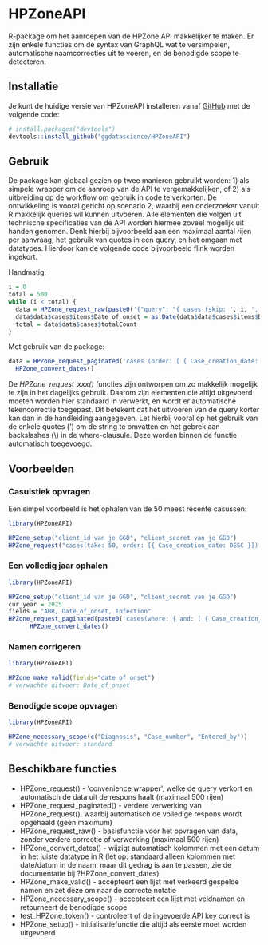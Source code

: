 
# HPZoneAPI

<!-- badges: start -->
<!-- badges: end -->

R-package om het aanroepen van de HPZone API makkelijker te maken. Er zijn enkele functies om de syntax van GraphQL wat te versimpelen, automatische naamcorrecties uit te voeren, en de benodigde scope te detecteren. 

## Installatie

Je kunt de huidige versie van HPZoneAPI installeren vanaf [GitHub](https://github.com/) met de volgende code:

``` r
# install.packages("devtools")
devtools::install_github("ggdatascience/HPZoneAPI")
```

## Gebruik

De package kan globaal gezien op twee manieren gebruikt worden: 1) als simpele wrapper om de aanroep van de API te vergemakkelijken, of 2) als uitbreiding op de workflow om gebruik in code te verkorten. De ontwikkeling is vooral gericht op scenario 2, waarbij een onderzoeker vanuit R makkelijk queries wil kunnen uitvoeren. Alle elementen die volgen uit technische specificaties van de API worden hiermee zoveel mogelijk uit handen genomen. Denk hierbij bijvoorbeeld aan een maximaal aantal rijen per aanvraag, het gebruik van quotes in een query, en het omgaan met datatypes. Hierdoor kan de volgende code bijvoorbeeld flink worden ingekort.

Handmatig:
``` r
i = 0
total = 500
while (i < total) {
  data = HPZone_request_raw(paste0('{"query": "{ cases (skip: ', i, ', take: 500, order: [ { Case_creation_date: ASC } ], where: { Status: { eq: \\"Open\\" } }) { items { Case_identifier, Date_of_onset }, totalCount } }" }'))
  data$data$cases$items$Date_of_onset = as.Date(data$data$cases$items$Date_of_onset)
  total = data$data$cases$totalCount
}
```

Met gebruik van de package:
``` r
data = HPZone_request_paginated('cases (order: [ { Case_creation_date: ASC } ], where: { Status: { eq: "Open" } }) { items { Case_identifier } }') %>%
  HPZone_convert_dates()
```

De *HPZone_request_xxx()* functies zijn ontworpen om zo makkelijk mogelijk te zijn in het dagelijks gebruik. Daarom zijn elementen die altijd uitgevoerd moeten worden hier standaard in verwerkt, en wordt er automatische tekencorrectie toegepast. Dit betekent dat het uitvoeren van de query korter kan dan in de handleiding aangegeven. Let hierbij vooral op het gebruik van de enkele quotes (') om de string te omvatten en het gebrek aan backslashes (\\) in de where-clausule. Deze worden binnen de functie automatisch toegevoegd. 

## Voorbeelden

### Casuistiek opvragen
Een simpel voorbeeld is het ophalen van de 50 meest recente casussen:

``` r
library(HPZoneAPI)

HPZone_setup("client_id van je GGD", "client_secret van je GGD")
HPZone_request("cases(take: 50, order: [{ Case_creation_date: DESC }]) { items { Case_identifier }, totalCount }")
```

### Een volledig jaar ophalen
``` r
library(HPZoneAPI)

HPZone_setup("client_id van je GGD", "client_secret van je GGD")
cur_year = 2025
fields = "ABR, Date_of_onset, Infection"
HPZone_request_paginated(paste0('cases(where: { and: [ { Case_creation_date: { gte: "', cur_year, '-01-01" } }, { Case_creation_date: { lte: "', cur_year, '-12-31" } } ]  }) { items { ', fields, ' } }')) %>%
      HPZone_convert_dates()
```

### Namen corrigeren
``` r
library(HPZoneAPI)

HPZone_make_valid(fields="date of onset")
# verwachte uitvoer: Date_of_onset
```

### Benodigde scope opvragen
``` r
library(HPZoneAPI)

HPZone_necessary_scope(c("Diagnosis", "Case_number", "Entered_by"))
# verwachte uitvoer: standard
```

## Beschikbare functies

- HPZone_request() - 'convenience wrapper', welke de query verkort en automatisch de data uit de respons haalt (maximaal 500 rijen)
- HPZone_request_paginated() - verdere verwerking van HPZone_request(), waarbij automatisch de volledige respons wordt opgehaald (geen maximum)
- HPZone_request_raw() - basisfunctie voor het opvragen van data, zonder verdere correctie of verwerking (maximaal 500 rijen)
- HPZone_convert_dates() - wijzigt automatisch kolommen met een datum in het juiste datatype in R (let op: standaard alleen kolommen met date/datum in de naam, maar dit gedrag is aan te passen, zie de documentatie bij ?HPZone_convert_dates)
- HPZone_make_valid() - accepteert een lijst met verkeerd gespelde namen en zet deze om naar de correcte notatie
- HPZone_necessary_scope() - accepteert een lijst met veldnamen en retourneert de benodigde scope
- test_HPZone_token() - controleert of de ingevoerde API key correct is
- HPZone_setup() - initialisatiefunctie die altijd als eerste moet worden uitgevoerd

